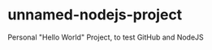 unnamed-nodejs-project
======================

Personal "Hello World" Project, to test GitHub and NodeJS
